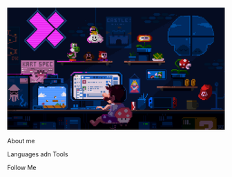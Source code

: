 ![Header](https://github.com/Onerload/Onerload/blob/main/assets/gif%20programing.gif)

About me

Languages adn Tools

Follow Me